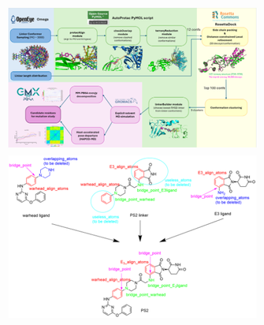 ![README_architecture](./src/README_architecture.png)

![README_autoProtac](./src/README_autoProtac.png)